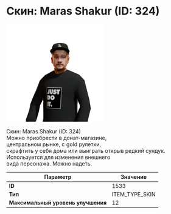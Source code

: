 # Скин: Maras Shakur (ID: 324)

![Item Image](../img/1533.webp?raw=true)

Скин: Maras Shakur (ID: 324)<br>Можно приобрести в донат-магазине,<br>центральном рынке, с gold рулетки,<br>скрафтить у себя дома или выиграть открыв редкий сундук.<br>Используется для изменения внешнего<br>вида персонажа. Можно надеть.


| Параметр | Значение |
|----------|----------|
| **ID** | 1533 |
| **Тип** | ITEM_TYPE_SKIN |
| **Максимальный уровень улучшения** | 12 |

